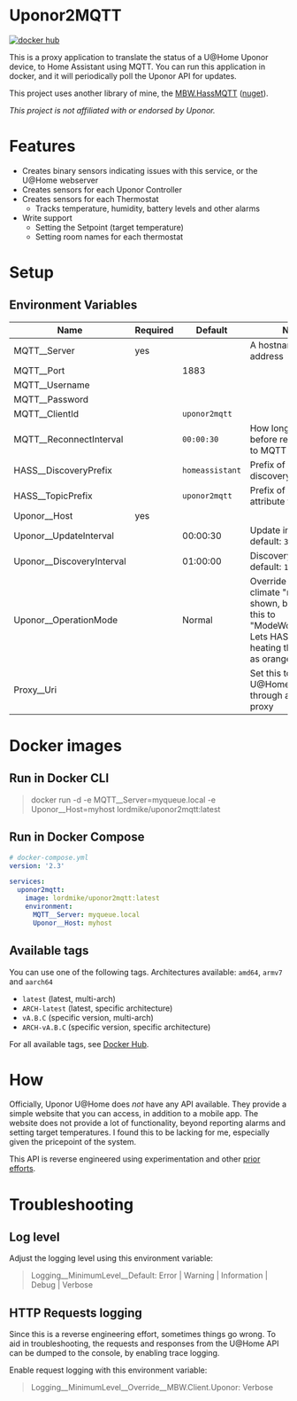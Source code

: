 # Uponor2MQTT
[![docker hub](https://img.shields.io/docker/pulls/lordmike/uponor2mqtt)](https://hub.docker.com/repository/docker/lordmike/uponor2mqtt)

This is a proxy application to translate the status of a U@Home Uponor device, to Home Assistant using MQTT. You can run this application in docker, and it will periodically poll the Uponor API for updates.

This project uses another library of mine, the [MBW.HassMQTT](https://github.com/LordMike/MBW.HassMQTT) ([nuget](https://www.nuget.org/packages/MBW.HassMQTT)).

_This project is not affiliated with or endorsed by Uponor._

# Features

* Creates binary sensors indicating issues with this service, or the U@Home webserver
* Creates sensors for each Uponor Controller
* Creates sensors for each Thermostat
  * Tracks temperature, humidity, battery levels and other alarms
* Write support
  * Setting the Setpoint (target temperature)
  * Setting room names for each thermostat

# Setup

## Environment Variables

| Name | Required | Default | Note |
|---|---|---|---|
| MQTT__Server | yes | | A hostname or IP address |
| MQTT__Port | | 1883 | |
| MQTT__Username | | | |
| MQTT__Password | | | |
| MQTT__ClientId | | `uponor2mqtt` | |
| MQTT__ReconnectInterval | | `00:00:30` | How long to wait before reconnecting to MQTT |
| HASS__DiscoveryPrefix | | `homeassistant` | Prefix of HASS discovery topics |
| HASS__TopicPrefix | | `uponor2mqtt` | Prefix of state and attribute topics |
| Uponor__Host | yes | | |
| Uponor__UpdateInterval | | 00:00:30 | Update interval, default: `30 seconds` |
| Uponor__DiscoveryInterval | | 01:00:00 | Discovery interval, default: `1 hour` |
| Uponor__OperationMode | | Normal | Override how climate "modes" are shown, by setting this to "ModeWorkaround". Lets HASS show heating thermostats as orange. |
| Proxy__Uri | | | Set this to pass U@Home API calls through an HTTP proxy |

# Docker images

## Run in Docker CLI

> docker run -d -e MQTT__Server=myqueue.local -e Uponor__Host=myhost lordmike/uponor2mqtt:latest

## Run in Docker Compose

```yaml
# docker-compose.yml
version: '2.3'

services:
  uponor2mqtt:
    image: lordmike/uponor2mqtt:latest
    environment:
      MQTT__Server: myqueue.local
      Uponor__Host: myhost
```

## Available tags

You can use one of the following tags. Architectures available: `amd64`, `armv7` and `aarch64`

* `latest` (latest, multi-arch)
* `ARCH-latest` (latest, specific architecture)
* `vA.B.C` (specific version, multi-arch)
* `ARCH-vA.B.C` (specific version, specific architecture)

For all available tags, see [Docker Hub](https://hub.docker.com/repository/docker/lordmike/uponor2mqtt/tags).


# How

Officially, Uponor U@Home does _not_ have any API available. They provide a simple website that you can access, in addition to a mobile app. The website does not provide a lot of functionality, beyond reporting alarms and setting target temperatures. I found this to be lacking for me, especially given the pricepoint of the system.

This API is reverse engineered using experimentation and other [prior efforts](https://github.com/dave-code-ruiz/uhomeuponor).

# Troubleshooting

## Log level

Adjust the logging level using this environment variable:

> Logging__MinimumLevel__Default: Error | Warning | Information | Debug | Verbose

## HTTP Requests logging

Since this is a reverse engineering effort, sometimes things go wrong. To aid in troubleshooting, the requests and responses from the U@Home API can be dumped to the console, by enabling trace logging.

Enable request logging with this environment variable:
> Logging__MinimumLevel__Override__MBW.Client.Uponor: Verbose
